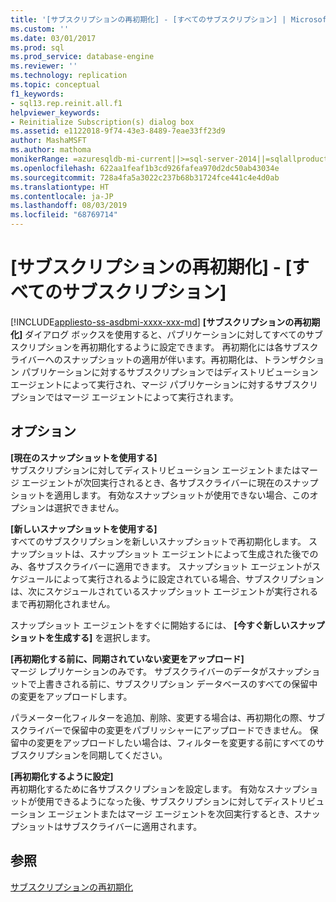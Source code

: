 ```yaml
---
title: '[サブスクリプションの再初期化] - [すべてのサブスクリプション] | Microsoft Docs'
ms.custom: ''
ms.date: 03/01/2017
ms.prod: sql
ms.prod_service: database-engine
ms.reviewer: ''
ms.technology: replication
ms.topic: conceptual
f1_keywords:
- sql13.rep.reinit.all.f1
helpviewer_keywords:
- Reinitialize Subscription(s) dialog box
ms.assetid: e1122018-9f74-43e3-8489-7eae33ff23d9
author: MashaMSFT
ms.author: mathoma
monikerRange: =azuresqldb-mi-current||>=sql-server-2014||=sqlallproducts-allversions
ms.openlocfilehash: 622aa1feaf1b3cd926fafea970d2dc50ab43034e
ms.sourcegitcommit: 728a4fa5a3022c237b68b31724fce441c4e4d0ab
ms.translationtype: HT
ms.contentlocale: ja-JP
ms.lasthandoff: 08/03/2019
ms.locfileid: "68769714"
---
```

# <a name="reinitialize-subscriptions---all-subscriptions"></a>[サブスクリプションの再初期化] - [すべてのサブスクリプション]
[!INCLUDE[appliesto-ss-asdbmi-xxxx-xxx-md](../../includes/appliesto-ss-asdbmi-xxxx-xxx-md.md)]
  **[サブスクリプションの再初期化]** ダイアログ ボックスを使用すると、パブリケーションに対してすべてのサブスクリプションを再初期化するように設定できます。 再初期化には各サブスクライバーへのスナップショットの適用が伴います。再初期化は、トランザクション パブリケーションに対するサブスクリプションではディストリビューション エージェントによって実行され、マージ パブリケーションに対するサブスクリプションではマージ エージェントによって実行されます。  
  
## <a name="options"></a>オプション  
 **[現在のスナップショットを使用する]**  
 サブスクリプションに対してディストリビューション エージェントまたはマージ エージェントが次回実行されるとき、各サブスクライバーに現在のスナップショットを適用します。 有効なスナップショットが使用できない場合、このオプションは選択できません。  
  
 **[新しいスナップショットを使用する]**  
 すべてのサブスクリプションを新しいスナップショットで再初期化します。 スナップショットは、スナップショット エージェントによって生成された後でのみ、各サブスクライバーに適用できます。 スナップショット エージェントがスケジュールによって実行されるように設定されている場合、サブスクリプションは、次にスケジュールされているスナップショット エージェントが実行されるまで再初期化されません。  
  
 スナップショット エージェントをすぐに開始するには、 **[今すぐ新しいスナップショットを生成する]** を選択します。  
  
 **[再初期化する前に、同期されていない変更をアップロード]**  
 マージ レプリケーションのみです。 サブスクライバーのデータがスナップショットで上書きされる前に、サブスクリプション データベースのすべての保留中の変更をアップロードします。  
  
 パラメーター化フィルターを追加、削除、変更する場合は、再初期化の際、サブスクライバーで保留中の変更をパブリッシャーにアップロードできません。 保留中の変更をアップロードしたい場合は、フィルターを変更する前にすべてのサブスクリプションを同期してください。  
  
 **[再初期化するように設定]**  
 再初期化するために各サブスクリプションを設定します。 有効なスナップショットが使用できるようになった後、サブスクリプションに対してディストリビューション エージェントまたはマージ エージェントを次回実行するとき、スナップショットはサブスクライバーに適用されます。  
  
## <a name="see-also"></a>参照  
 [サブスクリプションの再初期化](../../relational-databases/replication/reinitialize-subscriptions.md)  
  
  
